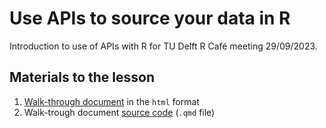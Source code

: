 # Use APIs to source your data in R
Introduction to use of APIs with R for TU Delft R Café meeting 29/09/2023.


## Materials to the lesson 

1. [Walk-through document](https://raw.githack.com/Delft-RCafe/resources/main/themes/apis_in_r/apis-in-r.html) in the `html` format
2. Walk-trough document [source code](https://github.com/Delft-RCafe/resources/blob/main/themes/apis_in_r/apis-in-r.qmd) (`.qmd` file)







